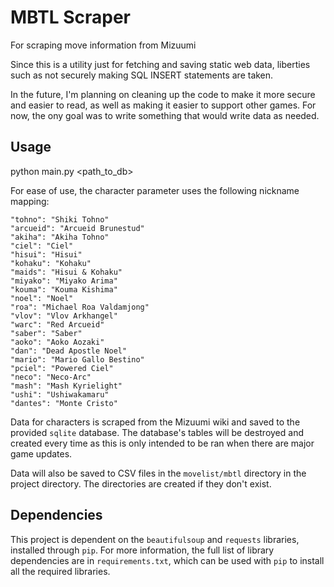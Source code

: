 # MBTL Scraper
For scraping move information from Mizuumi

Since this is a utility just for fetching and saving static web data, liberties 
such as not securely making SQL INSERT statements are taken.

In the future, I'm planning on cleaning up the code to make it more secure and 
easier to read, as well as making it easier to support other games. For now, 
the ony goal was to write something that would write data as needed.

## Usage
python main.py \<path_to_db>

For ease of use, the character parameter uses the following nickname mapping:
```
"tohno": "Shiki Tohno"
"arcueid": "Arcueid Brunestud"
"akiha": "Akiha Tohno"
"ciel": "Ciel"
"hisui": "Hisui"
"kohaku": "Kohaku"
"maids": "Hisui & Kohaku"
"miyako": "Miyako Arima"
"kouma": "Kouma Kishima"
"noel": "Noel"
"roa": "Michael Roa Valdamjong"
"vlov": "Vlov Arkhangel"
"warc": "Red Arcueid"
"saber": "Saber"
"aoko": "Aoko Aozaki"
"dan": "Dead Apostle Noel"
"mario": "Mario Gallo Bestino"
"pciel": "Powered Ciel"
"neco": "Neco-Arc"
"mash": "Mash Kyrielight"
"ushi": "Ushiwakamaru"
"dantes": "Monte Cristo"
```

Data for characters is scraped from the Mizuumi wiki and saved to the provided 
`sqlite` database. The database's tables will be destroyed and created every 
time as this is only intended to be ran when there are major game updates.

Data will also be saved to CSV files in the `movelist/mbtl` directory in the 
project directory. The directories are created if they don't exist.

## Dependencies
This project is dependent on the `beautifulsoup` and `requests` libraries, 
installed through `pip`. For more information, the full list of library 
dependencies are in `requirements.txt`, which can be used with `pip` to install 
all the required libraries.
